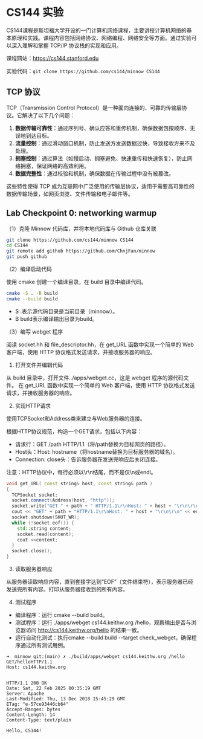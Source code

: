 # CS144 实验

CS144课程是斯坦福大学开设的一门计算机网络课程，主要讲授计算机网络的基本原理和实践。课程内容包括网络协议、网络编程、网络安全等方面。通过实验可以深入理解和掌握 TCP/IP 协议栈的实现和应用。

课程网站：https://cs144.stanford.edu

实验代码：`git clone https://github.com/cs144/minnow CS144`

## TCP 协议

TCP（Transmission Control Protocol）是一种面向连接的、可靠的传输层协议。它解决了以下几个问题：

1. **数据传输可靠性**：通过序列号、确认应答和重传机制，确保数据包按顺序、无误地到达目标。
2. **流量控制**：通过滑动窗口机制，防止发送方发送数据过快，导致接收方来不及处理。
3. **拥塞控制**：通过算法（如慢启动、拥塞避免、快速重传和快速恢复），防止网络拥塞，保证网络的高效利用。
4. **数据完整性**：通过校验和机制，确保数据在传输过程中没有被篡改。

这些特性使得 TCP 成为互联网中广泛使用的传输层协议，适用于需要高可靠性的数据传输场景，如网页浏览、文件传输和电子邮件等。

## Lab Checkpoint 0: networking warmup

（1）克隆 Minnow 代码库，并将本地代码库与 Github 仓库关联

```bash
git clone https://github.com/cs144/minnow CS144
cd CS144
git remote add github https://github.com/ChnjFan/minnow
git push github
```

（2）编译启动代码

使用 cmake 创建一个编译目录，在 build 目录中编译代码。

```bash
cmake -S . -B build
cmake --build build
```

- S .表示源代码目录是当前目录（minnow）。
- B build表示编译输出目录为build。

（3）编写 webget 程序

阅读 socket.hh 和 file_descriptor.hh，在 get_URL 函数中实现一个简单的 Web 客户端，使用 HTTP 协议格式发送请求，并接收服务器的响应。

1. 打开文件并编辑代码

从 build 目录中，打开文件../apps/webget.cc，这是 webget 程序的源代码文件。
在 get_URL 函数中实现一个简单的 Web 客户端，使用 HTTP 协议格式发送请求，并接收服务器的响应。

2. 实现HTTP请求

使用TCPSocket和Address类来建立与Web服务器的连接。

根据HTTP协议规范，构造一个GET请求，包括以下内容：
- 请求行：GET /path HTTP/1.1（将/path替换为目标网页的路径）。
- Host头：Host: hostname（将hostname替换为目标服务器的域名）。
- Connection: close头：告诉服务器在发送完响应后关闭连接。

注意：HTTP协议中，每行必须以\r\n结尾，而不是仅\n或endl。

```c++
void get_URL( const string& host, const string& path )
{
  TCPSocket socket;
  socket.connect(Address(host, "http"));
  socket.write("GET " + path + " HTTP/1.1\r\nHost: " + host + "\r\n\r\n");
  cout << "GET" + path + "HTTP/1.1\r\nHost: " + host + "\r\n\r\n" << endl;
  socket.shutdown(SHUT_WR);
  while (!socket.eof()) {
    std::string content;
    socket.read(content);
    cout <<content;
  }
  socket.close();
}
```

3. 读取服务器响应

从服务器读取响应内容，直到套接字达到“EOF”（文件结束符），表示服务器已经发送完所有内容。打印从服务器接收到的所有内容。

4. 测试程序

- 编译程序：运行 cmake --build build。
- 测试程序：运行 ./apps/webget cs144.keithw.org /hello，观察输出是否与浏览器访问 http://cs144.keithw.org/hello 的结果一致。
- 运行自动化测试：执行cmake --build build --target check_webget，确保程序通过所有测试用例。

```shell
➜  minnow git:(main) ✗ ./build/apps/webget cs144.keithw.org /hello
GET/helloHTTP/1.1
Host: cs144.keithw.org


HTTP/1.1 200 OK
Date: Sat, 22 Feb 2025 00:35:19 GMT
Server: Apache
Last-Modified: Thu, 13 Dec 2018 15:45:29 GMT
ETag: "e-57ce93446cb64"
Accept-Ranges: bytes
Content-Length: 14
Content-Type: text/plain

Hello, CS144!
```
